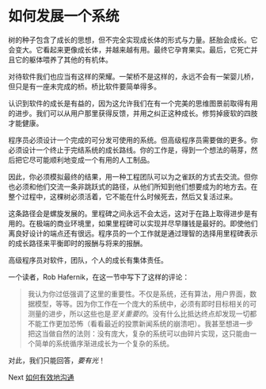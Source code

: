 # 如何发展一个系统
[//]: # (Version:1.0.0)
树的种子包含了成长的思想，但不完全实现成长体的形式与力量。胚胎会成长。它会变大。它看起来更像成长体，并越来越有用。最终它孕育果实。最后，它死亡并且它的躯体喂养了其他的有机体。

对待软件我们也应当有这样的荣耀。一架桥不是这样的，永远不会有一架婴儿桥，但只是有一座未完成的桥。桥比软件要简单得多。

认识到软件的成长是有益的，因为这允许我们在有一个完美的思维图景前取得有用的进步。我们可以从用户那里获得反馈，并用之纠正这种成长。修剪掉疲软的四肢才能健康。

程序员必须设计一个完成的可分发可使用的系统。但高级程序员需要做的更多。你必须设计一个终止于完结系统的成长路线。你的工作是，得到一个想法的萌芽，然后把它尽可能顺利地变成一个有用的人工制品。

因此，你必须模拟最终的结果，用一种工程团队可以为之雀跃的方式去交流。但你也必须和他们交流一条非跳跃式的路径，从他们所知到他们想要成为的地方去。在整个过程中，这棵树必须活着，它不能在什么时候死去，然后又复活过来。

这条路径会是螺旋发展的。里程碑之间永远不会太远，这对于在路上取得进步是有用的。在极端的商业环境里，如果里程碑可以实现并尽早赚钱是最好的。即使他们离良好设计的端点还有很远。程序员的一个工作就是通过理智的选择用里程碑表示的成长路径来平衡即时的报酬与将来的报酬。

高级程序员对软件，团队，个人的成长有集体责任。

一个读者，Rob Hafernik，在这一节中写下了这样的评论：

> 我认为你过低强调了这里的重要性。不仅是系统，还有算法，用户界面，数据模型，等等。因为你工作在一个庞大的系统中，必须有即时目标相关的可测量的进步，所以这些也是*至关重要的*。没有什么比抵达终点却发现一切都不能工作更加恐怖（看看最近的投票新闻系统的崩溃吧）。我甚至想进一步把这当做自然的法则：没有庞大，复杂的系统可以由碎片实现，这只能由一个简单的系统循序渐进成长为一个复杂的系统。

对此，我们只能回答，*要有光*！

Next [如何有效地沟通](08-How%20to%20Communicate%20Well.md)
